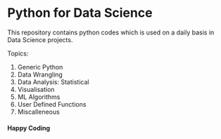 # Python for Data Science

This repository contains python codes which is used on a daily basis in Data Science projects.

Topics:

1. Generic Python
2. Data Wrangling
3. Data Analysis: Statistical
4. Visualisation
5. ML Algorithms
6. User Defined Functions
7. Miscalleneous

#### Happy Coding

